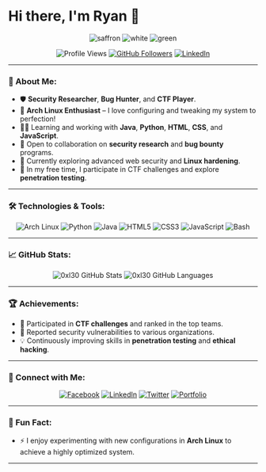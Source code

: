 # Hi there, I'm Ryan 👋

<p align="center">
  <img src="https://readme-typing-svg.herokuapp.com?font=Fira+Code&weight=500&size=30&duration=4000&pause=500&color=FF9933&width=200&height=45&lines=Independent;Arch+Linux" alt="saffron">
  <img src="https://readme-typing-svg.herokuapp.com?font=Fira+Code&weight=500&size=30&duration=4000&pause=500&color=FFFFFF&width=200&height=45&lines=Security;Enthusiast+" alt="white">
  <img src="https://readme-typing-svg.herokuapp.com?font=Fira+Code&weight=500&size=30&duration=4000&pause=500&color=138808&width=200&height=45&lines=Researcher;Linux+Lover" alt="green">
</p>

<p align="center">
  <img src="https://komarev.com/ghpvc/?username=0xl30&color=blueviolet" alt="Profile Views" />
  <a href="https://github.com/0xl30?tab=followers"><img src="https://img.shields.io/github/followers/0xl30?label=Followers&style=social" alt="GitHub Followers"></a>
  <a href="https://www.linkedin.com/in/0xl30/"><img src="https://img.shields.io/badge/-LinkedIn-blue?style=flat-square&logo=linkedin" alt="LinkedIn"></a>
</p>

---

### 🔐 About Me:
- 🛡️ **Security Researcher**, **Bug Hunter**, and **CTF Player**.
- 🐧 **Arch Linux Enthusiast** – I love configuring and tweaking my system to perfection!
- 👨‍💻 Learning and working with **Java**, **Python**, **HTML**, **CSS**, and **JavaScript**.
- 🤝 Open to collaboration on **security research** and **bug bounty** programs.
- 🌱 Currently exploring advanced web security and **Linux hardening**.
- 🎯 In my free time, I participate in CTF challenges and explore **penetration testing**.

---

### 🛠️ Technologies & Tools:
<p align="center">
  <img src="https://img.shields.io/badge/Arch-Linux-1793D1?style=for-the-badge&logo=arch-linux" alt="Arch Linux" />
  <img src="https://img.shields.io/badge/Python-3670A0?style=for-the-badge&logo=python&logoColor=ffdd54" alt="Python" />
  <img src="https://img.shields.io/badge/Java-ED8B00?style=for-the-badge&logo=java&logoColor=white" alt="Java" />
  <img src="https://img.shields.io/badge/HTML5-E34F26?style=for-the-badge&logo=html5&logoColor=white" alt="HTML5" />
  <img src="https://img.shields.io/badge/CSS3-1572B6?style=for-the-badge&logo=css3&logoColor=white" alt="CSS3" />
  <img src="https://img.shields.io/badge/JavaScript-F7DF1E?style=for-the-badge&logo=javascript&logoColor=black" alt="JavaScript" />
  <img src="https://img.shields.io/badge/Bash-4EAA25?style=for-the-badge&logo=gnu-bash&logoColor=white" alt="Bash" />
</p>

---

### 📈 GitHub Stats:
<p align="center">
  <img src="https://github-readme-stats.vercel.app/api?username=0xl30&show_icons=true&theme=radical&cache_seconds=3600" alt="0xl30 GitHub Stats" />
  <img src="https://github-readme-stats.vercel.app/api/top-langs/?username=0xl30&layout=compact&theme=radical&cache_seconds=3600" alt="0xl30 GitHub Languages" />
</p>

---

### 🏆 Achievements:
- 🥇 Participated in **CTF challenges** and ranked in the top teams.
- 🐞 Reported security vulnerabilities to various organizations.
- 💡 Continuously improving skills in **penetration testing** and **ethical hacking**.

---

### 🔗 Connect with Me:
<p align="center">
    <a href="https://facebook.com/0xL30"><img src="https://img.shields.io/badge/Facebook-1877F2?style=for-the-badge&logo=facebook&logoColor=white" alt="Facebook"></a>
  <a href="https://linkedin.com/in/0xl30"><img src="https://img.shields.io/badge/-LinkedIn-0077B5?style=for-the-badge&logo=linkedin" alt="LinkedIn"></a>
  <a href="https://twitter.com/"><img src="https://img.shields.io/badge/Twitter-1DA1F2?style=for-the-badge&logo=twitter&logoColor=white" alt="Twitter"></a>
  <a href="https://0xl30.medium.com/"><img src="https://img.shields.io/badge/Portfolio-Website-brightgreen?style=for-the-badge" alt="Portfolio"></a>
</p>

---

### 🚀 Fun Fact:
- ⚡ I enjoy experimenting with new configurations in **Arch Linux** to achieve a highly optimized system.

---
